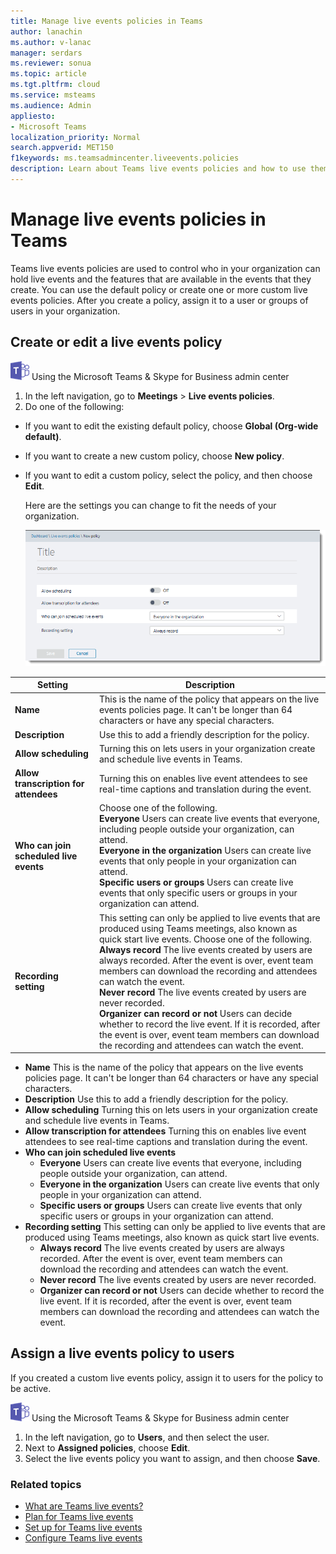 ```yaml
---
title: Manage live events policies in Teams
author: lanachin
ms.author: v-lanac
manager: serdars
ms.reviewer: sonua
ms.topic: article
ms.tgt.pltfrm: cloud
ms.service: msteams
ms.audience: Admin
appliesto: 
- Microsoft Teams
localization_priority: Normal
search.appverid: MET150
f1keywords: ms.teamsadmincenter.liveevents.policies
description: Learn about Teams live events policies and how to use them to manage settings for users in your organization who hold live events.
---
```


# Manage live events policies in Teams

Teams live events policies are used to control who in your organization can hold live events and the features that are available in the events that they create. You can use the default policy or create one or more custom live events policies. After you create a policy, assign it to a user or groups of users in your organization. 

## Create or edit a live events policy

![teams-logo-30x30.png](../media/teams-logo-30x30.png) Using the Microsoft Teams & Skype for Business admin center

1. In the left navigation, go to **Meetings** > **Live events policies**. 
2. Do one of the following:
- If you want to edit the existing default policy, choose **Global (Org-wide default)**. 
- If you want to create a new custom policy, choose **New policy**. 
- If you want to edit a custom policy, select the policy, and then choose **Edit**. 

    Here are the settings you can change to fit the needs of your organization.

    ![Live events policies in Teams](../media/live-events-policies.png "Screen shot of live events policy settings in the Microsoft Teams & Skype for Business admin center")

  
|Setting  |Description  |
|---------|---------|
|**Name**     |This is the name of the policy that appears on the live events policies page. It can't be longer than 64 characters or have any special characters.          |
|**Description**    |Use this to add a friendly description for the policy.         |
|**Allow scheduling**     |Turning this on lets users in your organization create and schedule live events in Teams.           |
|**Allow transcription for attendees**  |Turning this on enables live event attendees to see real-time captions and translation during the event.         |
|**Who can join scheduled live events**    |Choose one of the following. <br> **Everyone** Users can create live events that everyone, including people outside your organization, can attend. <br> **Everyone in the organization** Users can create live events that only people in your organization can attend. <br> **Specific users or groups** Users can create live events that only specific users or groups in your organization can attend.         |
|**Recording setting**  <br>     | This setting can only be applied to live events that are produced using Teams meetings, also known as quick start live events. Choose one of the following. <br> **Always record** The live events created by users are always recorded. After the event is over, event team members can download the recording and attendees can watch the event. <br> **Never record** The live events created by users are never recorded. <br>**Organizer can record or not** Users can decide whether to record the live event. If it is recorded, after the event is over, event team members can download the recording and attendees can watch the event.          |
  

- **Name** This is the name of the policy that appears on the live events policies page. It can't be longer than 64 characters or have any special characters.  
- **Description** Use this to add a friendly description for the policy. 
- **Allow scheduling** Turning this on lets users in your organization create and schedule live events in Teams.  
- **Allow transcription for attendees** Turning this on enables live event attendees to see real-time captions and translation during the event. 
- **Who can join scheduled live events**
    - **Everyone** Users can create live events that everyone, including people outside your organization, can attend.  
    - **Everyone in the organization** Users can create live events that only people in your organization can attend. 
    - **Specific users or groups** Users can create live events that only specific users or groups in your organization can attend. 
- **Recording setting**
This setting can only be applied to live events that are produced using Teams meetings, also known as quick start live events.  
    - **Always record** The live events created by users are always recorded. After the event is over, event team members can download the recording and attendees can watch the event. 
    - **Never record** The live events created by users are never recorded.
    - **Organizer can record or not** Users can decide whether to record the live event. If it is recorded, after the event is over, event team members can download the recording and attendees can watch the event. 

## Assign a live events policy to users 

If you created a custom live events policy, assign it to users for the policy to be active. 

![teams-logo-30x30.png](../media/teams-logo-30x30.png) Using the Microsoft Teams & Skype for Business admin center

1. In the left navigation, go to **Users**, and then select the user.
2. Next to **Assigned policies**, choose **Edit**. 
3. Select the live events policy you want to assign, and then choose **Save**. 

 ### Related topics
- [What are Teams live events?](what-are-teams-live-events.md)
- [Plan for Teams live events](plan-for-teams-live-events.md)
- [Set up for Teams live events](set-up-for-teams-live-events.md)
- [Configure Teams live events](configure-teams-live-events.md)
